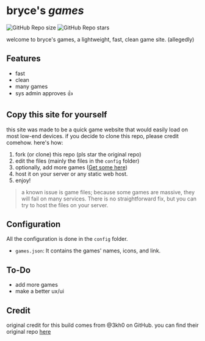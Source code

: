 # bryce's *games*

![GitHub Repo size](https://img.shields.io/github/repo-size/3kh0/3kh0-lite?style=flat&label=Repo%20size)
![GitHub Repo stars](https://img.shields.io/github/stars/3kh0/3kh0-lite?style=flat&label=Repo%20stars&color=yellow&link=https%3A%2F%2Fgithub.com%2F3kh0%2F3kh0-lite%2Fstargazers)

welcome to bryce's games, a lightweight, fast, clean game site. (allegedly)

## Features
- fast
- clean
- many games
- sys admin approves 👍

## Copy this site for yourself

this site was made to be a quick game website that would easily load on most low-end devices. if you decide to clone this repo, please credit comehow. here's how:
1. fork (or clone) this repo (pls star the original repo)
2. edit the files (mainly the files in the `config` folder)
3. optionally, add more games ([Get some here](https://gitlab.com/3kh0/3kh0-assets))
4. host it on your server or any static web host.
5. enjoy!

> a known issue is game files; because some games are massive, they will fail on many services. There is no straightforward fix, but you can try to host the files on your server.

## Configuration

All the configuration is done in the `config` folder.
- `games.json`: It contains the games' names, icons, and link.

## To-Do
- add more games
- make a better ux/ui

## Credit
original credit for this build comes from @3kh0 on GitHub. you can find their original repo [here](https://github.com/3kh0/3kh0-lite)
